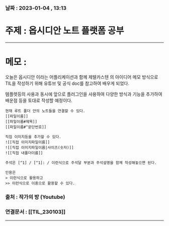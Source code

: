 ### 날짜 : 2023-01-04 , 13:13

# 주제 : 옵시디안 노트 플랫폼 공부
---
# 메모 :

오늘은 옵시디안 이라는 어플리케이션과 함께 제텔카스텐 의 아이디어 메모 방식으로 TIL을 작성하기 위해 유튜브 및 공식 doc를 참고하여 배우게 되었다. 

템플렛등의 사용과 동시에 앞으로 플러그인을 사용하여 다양한 방식과 기능을 추가하여 배운점 등을 토대로 작성할 예정이다. 

```
현재 루트 폴더 안의 노트들을 연결할 수 있다. 
[[파일이름]]
[[파일이름#제목]]
[[파일이름#^문단번호]]

직접 이미지등을 추가할 수 있다. 
![[직접 이미지파일이름]]
![[직접 이미지파일이름|사이즈(숫자)]]
![[직접 내폴더이름]]

주석은 [^1] / [^1]: / 이런식으로 주석달 부분과 주석설명을 함께 작성해놓으면 된다.

인용은 
> 이런식으로 활용하고
>> 이런식으로 이중으로 활용할 수 있다.
```

### 출처 : 작가의 방 (Youtube)

### 연결문서 : [[TIL_230103]]
---
[^1]:이렇게 달면 된다. 
[^2]: 주석을 다는 법?

